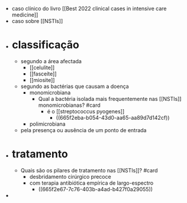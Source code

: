 - caso clínico do livro [[Best 2022 clinical cases in intensive care medicine]]
- caso sobre [[NSTIs]]
- # classificação
	- segundo a área afectada
		- [[celulite]]
		- [[fasceíte]]
		- [[miosite]]
	- segundo as bactérias que causam a doença
		- monomicrobiana
			- Qual a bactéria isolada mais frequentemente nas [[NSTIs]] monomicrobianas? #card
				- é o [[streptococcus pyogenes]]
					- ((665f2eba-b054-43d0-aa65-aa89d7d142cf))
		- polimicrobiana
	- pela presença ou ausência de um ponto de entrada
- # tratamento
	- Quais são os pilares de tratamento nas [[NSTIs]]? #card
		- desbridamento cirúrgico precoce
		- com terapia antibiótica empírica de largo-espectro
			- ((665f2e67-7c76-403b-a4ad-b427f0a29055))
-
